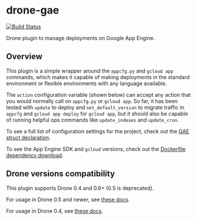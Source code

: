 # drone-gae

[![Build Status](https://travis-ci.org/NYTimes/drone-gae.svg?branch=master)](https://travis-ci.org/NYTimes/drone-gae)

Drone plugin to manage deployments on Google App Engine.

## Overview

This plugin is a simple wrapper around the `appcfg.py` and `gcloud app` commands, which makes it capable of making deployments in the standard environment or flexible environments with any language available.

The `action` configuration variable (shown below) can accept any action that you would normally call on `appcfg.py` or `gcloud app`.
So far, it has been tested with `update` to deploy and `set_default_version` to migrate traffic in `appcfg` and `gcloud app deploy` for `gcloud app`, but it should also be capable of running helpful ops commands like `update_indexes` and `update_cron`.

To see a full list of configuration settings for the project, check out the [GAE struct declaration](main.go#L18-L83).

To see the App Engine SDK and `gcloud` versions, check out the [Dockerfile dependency download](Dockerfile#L3-L4).

## Drone versions compatibility

This plugin supports Drone 0.4 and 0.6+ (0.5 is deprecated).

For usage in Drone 0.5 and newer, see [these docs](DOCS.md).

For usage in Drone 0.4, see [these docs](DOCS-4.md).
